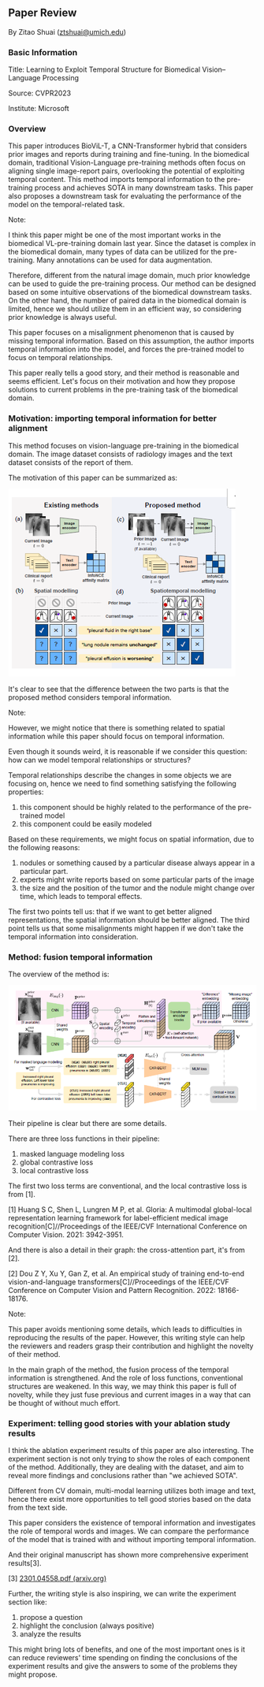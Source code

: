 ## Paper Review

By Zitao Shuai (ztshuai@umich.edu) 

### Basic Information

Title: Learning to Exploit Temporal Structure for Biomedical Vision–Language Processing

Source: CVPR2023

Institute: Microsoft

### Overview

This paper introduces BioViL-T, a CNN-Transformer hybrid that considers prior images and reports during training and fine-tuning. In the biomedical domain, traditional Vision-Language pre-training methods often focus on aligning single image-report pairs, overlooking the potential of exploiting temporal content. This method imports temporal information to the pre-training process and achieves SOTA in many downstream tasks. This paper also proposes a downstream task for evaluating the performance of the model on the temporal-related task.

Note:

I think this paper might be one of the most important works in the biomedical VL-pre-training domain last year. Since the dataset is complex in the biomedical domain, many types of data can be utilized for the pre-training. Many annotations can be used for data augmentation.

Therefore, different from the natural image domain, much prior knowledge can be used to guide the pre-training process. Our method can be designed based on some intuitive observations of the biomedical downstream tasks. On the other hand, the number of paired data in the biomedical domain is limited, hence we should utilize them in an efficient way, so considering prior knowledge is always useful.

This paper focuses on a misalignment phenomenon that is caused by missing temporal information. Based on this assumption, the author imports temporal information into the model, and forces the pre-trained model to focus on temporal relationships.

This paper really tells a good story, and their method is reasonable and seems efficient. Let's focus on their motivation and how they propose solutions to current problems in the pre-training task of the biomedical domain.

### Motivation: importing temporal information for better alignment

This method focuses on vision-language pre-training in the biomedical domain. The image dataset consists of radiology images and the text dataset consists of the report of them.

The motivation of this paper can be summarized as:

![image-20231026082415388](asset/image-20231026082415388.png)

It's clear to see that the difference between the two parts is that the proposed method considers temporal information.

Note:

However, we might notice that there is something related to spatial information while this paper should focus on temporal information.

Even though it sounds weird, it is reasonable if we consider this question: how can we model temporal relationships or structures?

Temporal relationships describe the changes in some objects we are focusing on, hence we need to find something satisfying the following properties:

1. this component should be highly related to the performance of the pre-trained model
2. this component could be easily modeled

Based on these requirements, we might focus on spatial information, due to the following reasons:

1. nodules or something caused by a particular disease always appear in a particular part.
2. experts might write reports based on some particular parts of the image
3. the size and the position of the tumor and the nodule might change over time, which leads to temporal effects.

The first two points tell us: that if we want to get better aligned representations, the spatial information should be better aligned. The third point tells us that some misalignments might happen if we don't take the temporal information into consideration. 

### Method: fusion temporal information

The overview of the method is:

![image-20231026100035855](asset/image-20231026100035855.png)

Their pipeline is clear but there are some details. 

There are three loss functions in their pipeline:

1. masked language modeling loss
2. global contrastive loss
3. local contrastive loss

The first two loss terms are conventional, and the local contrastive loss is from [1].

[1] Huang S C, Shen L, Lungren M P, et al. Gloria: A multimodal global-local representation learning framework for label-efficient medical image recognition[C]//Proceedings of the IEEE/CVF International Conference on Computer Vision. 2021: 3942-3951.

And there is also a detail in their graph: the cross-attention part, it's from [2].

[2] Dou Z Y, Xu Y, Gan Z, et al. An empirical study of training end-to-end vision-and-language transformers[C]//Proceedings of the IEEE/CVF Conference on Computer Vision and Pattern Recognition. 2022: 18166-18176.

Note:

This paper avoids mentioning some details, which leads to difficulties in reproducing the results of the paper. However, this writing style can help the reviewers and readers grasp their contribution and highlight the novelty of their method.

In the main graph of the method, the fusion process of the temporal information is strengthened. And the role of loss functions, conventional structures are weakened. In this way, we may think this paper is full of novelty, while they just fuse previous and current images in a way that can be thought of without much effort.

### Experiment: telling good stories with your ablation study results

I think the ablation experiment results of this paper are also interesting. The experiment section is not only trying to show the roles of each component of the method. Additionally, they are dealing with the dataset, and aim to reveal more findings and conclusions rather than "we achieved SOTA".

Different from CV domain, multi-modal learning utilizes both image and text, hence there exist more opportunities to tell good stories based on the data from the text side.

This paper considers the existence of temporal information and investigates the role of temporal words and images. We can compare the performance of the model that is trained with and without importing temporal information. 

And their original manuscript has shown more comprehensive experiment results[3].

[3] [2301.04558.pdf (arxiv.org)](https://arxiv.org/pdf/2301.04558.pdf)

Further, the writing style is also inspiring, we can write the experiment section like:

1. propose a question
2. highlight the conclusion (always positive)
3. analyze the results

This might bring lots of benefits, and one of the most important ones is it can reduce reviewers' time spending on finding the conclusions of the experiment results and give the answers to some of the problems they might propose.
